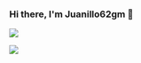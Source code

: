 ### Hi there, I'm Juanillo62gm 👋

<p>
  <a href="https://github.com/juanillo62gm">
    <img align="center" src="https://ghstats.juanillo62gm.com/api?username=juanillo62gm&theme=github_dark&card_width=450&rank_icon=github&include_all_commits=true&custom_title=GitHub Stats&show=reviews,prs_merged,prs_merged_percentage" />
  </a>
</p>

<!--
<p>
  <a href="https://github.com/juanillo62gm">
  <img height=200 align="center" src="https://ghstats.juanillo62gm.com/api/top-langs/?username=juanillo62gm&layout=compact&theme=github_dark&langs_count=12&&hide=php,tsql,hack,g-code,mdx,antlr,plsql,perl,cmake,gap,plpgsql,objective-c,objective-c%2B%2B,c,c%2B%2B,ruby,java,python,ini,openscad,assembly,makefile,lua&card_width=428" />
  </a>
</p>
-->

<p>
  <a href="https://github.com/juanillo62gm">
  <img align="left" src="https://ghstats.juanillo62gm.com/api/wakatime?username=juanillo62gm&layout=compact&theme=github_dark&custom_title=VSCode | XCode | Android Studio&hide=other,c,groovy,ini,tsconfig,mdx,text,cocoapods,lua,font,css,toml,objective-c" />
  </a>
</p>
